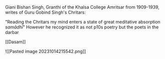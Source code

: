 Giani Bishan Singh, Granthi of the Khalsa College Amritsar from 1909-1939, writes of Guru Gobind Singh's Chritars:

"Reading the Chritars my mind enters a state of great meditative absorption *samādhī*"
However he recognized it as not p10s poetry but the poets in the darbar 

[[Dasam]]

![[Pasted image 20231014215542.png]]